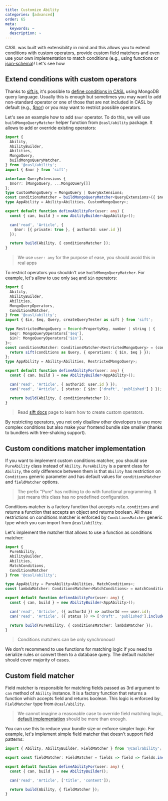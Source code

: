 ```yaml
---
title: Customize Ability
categories: [advanced]
order: 65
meta:
  keywords: ~
  description: ~
---
```


CASL was built with extensibility in mind and this allows you to extend conditions with custom operators, provide custom field matchers and even use your own implementation to match conditions (e.g., using functions or [json-schema])! Let's see how

[json-schema]: https://json-schema.org/

## Extend conditions with custom operators

Thanks to [sift.js](https://github.com/crcn/sift.js), it's possible to [define conditions in CASL](../../guide/conditions-in-depth) using MongoDB query language. Usually this is enough but sometimes you may want to add non-standard operator or one of those that are not included in CASL by default (e.g., [$nor]) or you may want to restrict possible operators.

Let's see an example how to add `$nor` operator. To do this, we will use `buildMongoQueryMatcher` helper function from `@casl/ability` package. It allows to add or override existing operators:

[$nor]: https://docs.mongodb.com/manual/reference/operator/query/nor/

```ts
import {
  Ability,
  AbilityBuilder,
  Abilities,
  MongoQuery,
  buildMongoQueryMatcher,
} from '@casl/ability';
import { $nor } from 'sift';

interface QueryExtensions {
  $nor?: [MongoQuery, ...MongoQuery[]]
};
type CustomMongoQuery = MongoQuery | QueryExtensions;
const conditionsMatcher = buildMongoQueryMatcher<QueryExtensions>({ $nor });
type AppAbility = Ability<Abilities, CustomMongoQuery>;

export default function defineAbilityFor(user: any) {
  const { can, build } = new AbilityBuilder<AppAbility>();

  can('read', 'Article', {
    $nor: [{ private: true }, { authorId: user.id }]
  });

  return build(Ability, { conditionsMatcher });
}
```

> We use `user: any` for the purpose of ease, you should avoid this in real apps

To restrict operators you shouldn't use `buildMongoQueryMatcher`. For example, let's allow to use only `$eq` and `$in` operators:

```ts
import {
  Ability,
  AbilityBuilder,
  Abilities,
  MongoQueryOperators,
  ConditionsMatcher,
} from '@casl/ability';
import { $in, $eq, Query, createQueryTester as sift } from 'sift';

type RestrictedMongoQuery = Record<PropertyKey, number | string | {
  $eq?: MongoQueryOperators['$eq'],
  $in?: MongoQueryOperators['$in'],
}>;
const conditionsMatcher: ConditionsMatcher<RestrictedMongoQuery> = (conditions) => {
  return sift(conditions as Query, { operations: { $in, $eq } });
};
type AppAbility = Ability<Abilities, RestrictedMongoQuery>;

export default function defineAbilityFor(user: any) {
  const { can, build } = new AbilityBuilder<AppAbility>();

  can('read', 'Article', { authorId: user.id } });
  can('read', 'Article', { status: { $in: ['draft', 'published'] } });

  return build(Ability, { conditionsMatcher });
}
```

> Read [sift docs](https://github.com/crcn/sift.js#custom-operations) page to learn how to create custom operators.

By restricting operators, you not only disallow other developers to use more complex conditions but also make your frontend bundle size smaller (thanks to bundlers with tree-shaking support).

## Custom conditions matcher implementation

If you want to implement custom conditions matcher, you should use `PureAbility` class instead of `Ability`. `PureAbility` is a parent class for `Ability`, the only difference between them is that `Ability` has restriction on `Conditions` generic parameter and has default values for `conditionsMatcher` and `fieldMatcher` options.

> The prefix "Pure" has nothing to do with functional programming. It just means this class has no predefined configuration.

Conditions matcher is a factory function that accepts `rule.conditions` and returns a function that accepts an object and returns boolean. All these restrictions on conditions matcher is enforced by `ConditionsMatcher` generic type which you can import from `@casl/ability`.

Let's implement the matcher that allows to use a function as conditions matcher:

```ts
import {
  PureAbility,
  AbilityBuilder,
  Abilities,
  MatchConditions,
  ConditionsMatcher
} from '@casl/ability';

type AppAbility = PureAbility<Abilities, MatchConditions>;
const lambdaMatcher: ConditionsMatcher<MatchConditions> = matchConditions => matchConditions;

export default function defineAbilityFor(user: any) {
  const { can, build } = new AbilityBuilder<AppAbility>();

  can('read', 'Article', ({ authorId }) => authorId === user.id);
  can('read', 'Article', ({ status }) => ['draft', 'published'].includes(status));

  return build(PureAbility, { conditionsMatcher: lambdaMatcher });
}
```

> Conditions matchers can be only synchronous!

We don't recommend to use functions for matching logic if you need to serialize rules or convert them to a database query. The default matcher should cover majority of cases.

## Custom field matcher

Field matcher is responsible for matching fields passed as 3rd argument to `can` method of `Ability` instance. It is a factory function that returns a function which accepts field and returns boolean. This logic is enforced by `FieldMatcher` type from `@casl/ability`.

> We cannot imagine a reasonable case to override field matching logic, [default implementation](../../guide/restricting-fields) should be more than enough.

You can use this to reduce your bundle size or enforce simpler logic. For example, let's implement simple field matcher that doesn't support field patterns:

```ts
import { Ability, AbilityBuilder, FieldMatcher } from '@casl/ability';

export const fieldMatcher: FieldMatcher = fields => field => fields.includes(field);

export default function defineAbilityFor(user: any) {
  const { can, build } = new AbilityBuilder();

  can('read', 'Article', ['title', 'content']);

  return build(Ability, { fieldMatcher });
}
```
